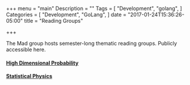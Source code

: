 +++
menu = "main"
Description = ""
Tags = [
  "Development",
  "golang",
]
Categories = [
  "Development",
  "GoLang",
]
date = "2017-01-24T15:36:26-05:00"
title = "Reading Groups"

+++

The Mad group hosts semester-long thematic reading groups.
Publicly accessible here.

#### [High Dimensional Probability](https://github.com/MathsandDataNYU/HighDimProba_spring17)

#### [Statistical Physics](https://github.com/MathsandDataNYU/StatPhysics_spring17)





